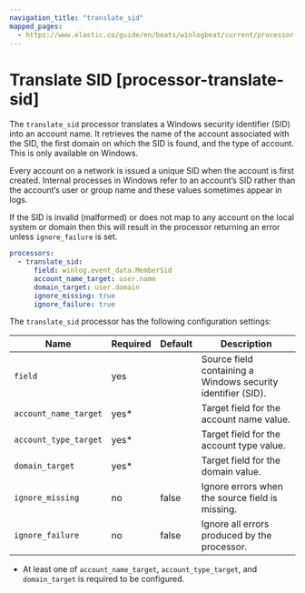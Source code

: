 ```yaml
---
navigation_title: "translate_sid"
mapped_pages:
  - https://www.elastic.co/guide/en/beats/winlogbeat/current/processor-translate-sid.html
---
```


# Translate SID [processor-translate-sid]


The `translate_sid` processor translates a Windows security identifier (SID) into an account name. It retrieves the name of the account associated with the SID, the first domain on which the SID is found, and the type of account. This is only available on Windows.

Every account on a network is issued a unique SID when the account is first created. Internal processes in Windows refer to an account’s SID rather than the account’s user or group name and these values sometimes appear in logs.

If the SID is invalid (malformed) or does not map to any account on the local system or domain then this will result in the processor returning an error unless `ignore_failure` is set.

```yaml
processors:
  - translate_sid:
      field: winlog.event_data.MemberSid
      account_name_target: user.name
      domain_target: user.domain
      ignore_missing: true
      ignore_failure: true
```

The `translate_sid` processor has the following configuration settings:

| Name | Required | Default | Description |
| --- | --- | --- | --- |
| `field` | yes |  | Source field containing a Windows security identifier (SID). |
| `account_name_target` | yes* |  | Target field for the account name value. |
| `account_type_target` | yes* |  | Target field for the account type value. |
| `domain_target` | yes* |  | Target field for the domain value. |
| `ignore_missing` | no | false | Ignore errors when the source field is missing. |
| `ignore_failure` | no | false | Ignore all errors produced by the processor. |

* At least one of `account_name_target`, `account_type_target`, and `domain_target` is required to be configured.

